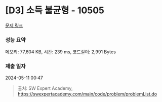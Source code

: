 # [D3] 소득 불균형 - 10505 

[문제 링크](https://swexpertacademy.com/main/code/problem/problemDetail.do?contestProbId=AXNP4CvauaMDFAXS) 

### 성능 요약

메모리: 77,604 KB, 시간: 239 ms, 코드길이: 2,991 Bytes

### 제출 일자

2024-05-11 00:47



> 출처: SW Expert Academy, https://swexpertacademy.com/main/code/problem/problemList.do
